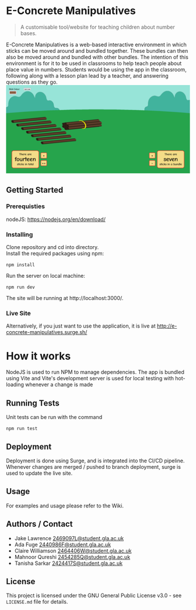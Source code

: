 # E-Concrete Manipulatives
> A customisable tool/website for teaching children about number bases.

E-Concrete Manipulatives is a web-based interactive environment in which sticks can be moved around and bundled together. These bundles can then also be moved around and bundled with other bundles. The intention of this environment is for it to be used in classrooms to help teach people about place value in numbers. Students would be using the app in the classroom, following along with a lesson plan lead by a teacher, and answering questions as they go.
![](screenshot.png)

## Getting Started
### Prerequisties 
nodeJS:
https://nodejs.org/en/download/

### Installing
Clone repository and cd into directory. \
Install the required packages using npm:
```
npm install
```
Run the server on local machine:
```
npm run dev
```
The site will be running at http://localhost:3000/.

### Live Site
Alternatively, if you just want to use the application, it is live at
http://e-concrete-manipulatives.surge.sh/

# How it works
NodeJS is used to run NPM to manage dependencies.
The app is bundled using Vite and Vite's development server is used for local testing with hot-loading whenever a change is made

## Running Tests
Unit tests can be run with the command
```
npm run test
```

## Deployment
Deployment is done using Surge, and is integrated into the CI/CD pipeline.
Whenever changes are merged / pushed to branch deployment, surge is used to update the live site.

## Usage
For examples and usage please refer to the Wiki.

## Authors / Contact
- Jake Lawrence 2469097L@student.gla.ac.uk
- Ada Fuge 2440986F@student.gla.ac.uk
- Claire Williamson 2464406W@student.gla.ac.uk
- Mahnoor Qureshi 2454285Q@student.gla.ac.uk
- Tanisha Sarkar 2424417S@student.gla.ac.uk


## License
This project is licensed under the GNU General Public License v3.0 - see `LICENSE.md` file for details.
